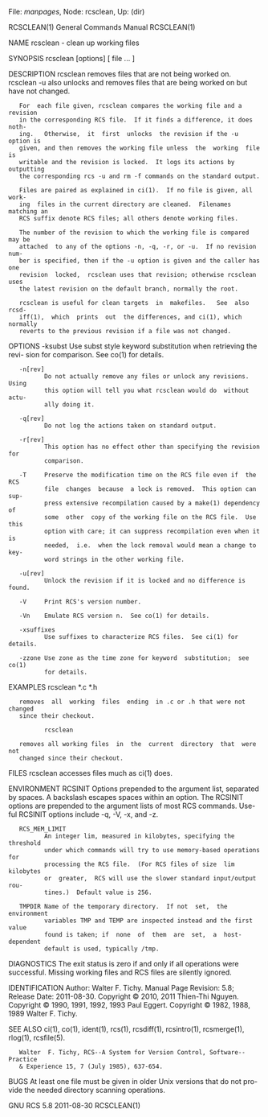 File: *manpages*,  Node: rcsclean,  Up: (dir)

RCSCLEAN(1)                 General Commands Manual                RCSCLEAN(1)



NAME
       rcsclean - clean up working files

SYNOPSIS
       rcsclean [options] [ file ... ]

DESCRIPTION
       rcsclean  removes files that are not being worked on.  rcsclean -u also
       unlocks and removes files  that  are  being  worked  on  but  have  not
       changed.

       For  each file given, rcsclean compares the working file and a revision
       in the corresponding RCS file.  If it finds a difference, it does noth-
       ing.   Otherwise,  it  first  unlocks  the revision if the -u option is
       given, and then removes the working file unless  the  working  file  is
       writable and the revision is locked.  It logs its actions by outputting
       the corresponding rcs -u and rm -f commands on the standard output.

       Files are paired as explained in ci(1).  If no file is given, all work-
       ing  files in the current directory are cleaned.  Filenames matching an
       RCS suffix denote RCS files; all others denote working files.

       The number of the revision to which the working file is compared may be
       attached  to any of the options -n, -q, -r, or -u.  If no revision num-
       ber is specified, then if the -u option is given and the caller has one
       revision  locked,  rcsclean uses that revision; otherwise rcsclean uses
       the latest revision on the default branch, normally the root.

       rcsclean is useful for clean targets  in  makefiles.   See  also  rcsd-
       iff(1),  which  prints  out  the differences, and ci(1), which normally
       reverts to the previous revision if a file was not changed.

OPTIONS
       -ksubst
              Use subst style keyword substitution when retrieving  the  revi-
              sion for comparison.  See co(1) for details.

       -n[rev]
              Do not actually remove any files or unlock any revisions.  Using
              this option will tell you what rcsclean would do  without  actu-
              ally doing it.

       -q[rev]
              Do not log the actions taken on standard output.

       -r[rev]
              This option has no effect other than specifying the revision for
              comparison.

       -T     Preserve the modification time on the RCS file even if  the  RCS
              file  changes  because  a lock is removed.  This option can sup-
              press extensive recompilation caused by a make(1) dependency  of
              some  other  copy of the working file on the RCS file.  Use this
              option with care; it can suppress recompilation even when it  is
              needed,  i.e.  when the lock removal would mean a change to key-
              word strings in the other working file.

       -u[rev]
              Unlock the revision if it is locked and no difference is found.

       -V     Print RCS's version number.

       -Vn    Emulate RCS version n.  See co(1) for details.

       -xsuffixes
              Use suffixes to characterize RCS files.  See ci(1) for details.

       -zzone Use zone as the time zone for keyword  substitution;  see  co(1)
              for details.

EXAMPLES
              rcsclean  *.c  *.h

       removes  all  working  files  ending  in .c or .h that were not changed
       since their checkout.

              rcsclean

       removes all working files  in  the  current  directory  that  were  not
       changed since their checkout.

FILES
       rcsclean accesses files much as ci(1) does.

ENVIRONMENT
       RCSINIT
              Options  prepended to the argument list, separated by spaces.  A
              backslash escapes spaces within an option.  The RCSINIT  options
              are  prepended to the argument lists of most RCS commands.  Use-
              ful RCSINIT options include -q, -V, -x, and -z.

       RCS_MEM_LIMIT
              An integer lim, measured in kilobytes, specifying the  threshold
              under which commands will try to use memory-based operations for
              processing the RCS file.  (For RCS files of size  lim  kilobytes
              or  greater,  RCS will use the slower standard input/output rou-
              tines.)  Default value is 256.

       TMPDIR Name of the temporary directory.  If not  set,  the  environment
              variables TMP and TEMP are inspected instead and the first value
              found is taken; if  none  of  them  are  set,  a  host-dependent
              default is used, typically /tmp.

DIAGNOSTICS
       The  exit status is zero if and only if all operations were successful.
       Missing working files and RCS files are silently ignored.

IDENTIFICATION
       Author: Walter F. Tichy.
       Manual Page Revision: 5.8; Release Date: 2011-08-30.
       Copyright © 2010, 2011 Thien-Thi Nguyen.
       Copyright © 1990, 1991, 1992, 1993 Paul Eggert.
       Copyright © 1982, 1988, 1989 Walter F. Tichy.

SEE ALSO
       ci(1), co(1), ident(1), rcs(1), rcsdiff(1),  rcsintro(1),  rcsmerge(1),
       rlog(1), rcsfile(5).

       Walter  F. Tichy, RCS--A System for Version Control, Software--Practice
       & Experience 15, 7 (July 1985), 637-654.

BUGS
       At least one file must be given in older Unix versions that do not pro-
       vide the needed directory scanning operations.



GNU RCS 5.8                       2011-08-30                       RCSCLEAN(1)
